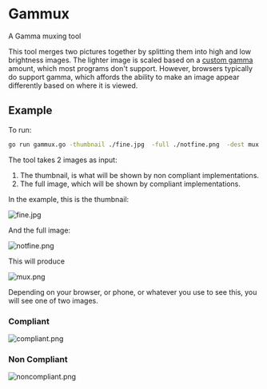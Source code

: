 # Gammux
A Gamma muxing tool

This tool merges two pictures together by splitting them into high 
and low brightness images.   The lighter image is scaled based on a [custom
gamma](http://www.libpng.org/pub/png/spec/1.2/PNG-Chunks.html#C.gAMA]) amount, 
which most programs don't support.   However, browsers typically do support 
gamma, which affords the ability to make an image appear differently based
on where it is viewed.

## Example

To run:

```bash
go run gammux.go -thumbnail ./fine.jpg  -full ./notfine.png  -dest mux.png -dither=true
```

The tool takes 2 images as input:

1. The thumbnail, is what will be shown by non compliant implementations.
2. The full image, which will be shown by compliant implementations.

In the example, this is the thumbnail:

![fine.jpg](https://github.com/carl-mastrangelo/gammux/raw/master/fine.jpg "Fine")

And the full image:

![notfine.png](https://github.com/carl-mastrangelo/gammux/raw/master/notfine.png "Not Fine")

This will produce 

![mux.png](https://github.com/carl-mastrangelo/gammux/raw/master/merged.png "Muxed")


Depending on your browser, or phone, or whatever you use to see this, you will see one of two 
images.

### Compliant

![compliant.png](https://github.com/carl-mastrangelo/gammux/raw/master/compliant.png "Compliant")

### Non Compliant

![noncompliant.png](https://github.com/carl-mastrangelo/gammux/raw/master/noncompliant.png "Non Compliant")





